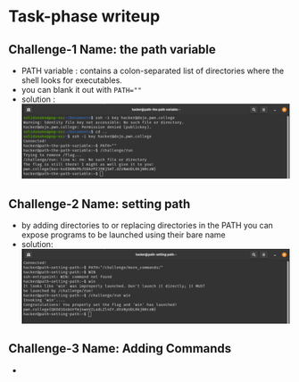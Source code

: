 # Task-phase writeup

## Challenge-1 Name: the path variable
- PATH variable : contains a colon-separated list of directories where the shell looks for executables.
- you can blank it out with `PATH=""`
- solution : ![img.png](images/12_images/img.png)

## Challenge-2 Name: setting path
- by adding directories to or replacing directories in the PATH you can expose programs to be launched using their bare name
- solution: ![img_1.png](images/12_images/img_1.png)

## Challenge-3 Name: Adding Commands
- 